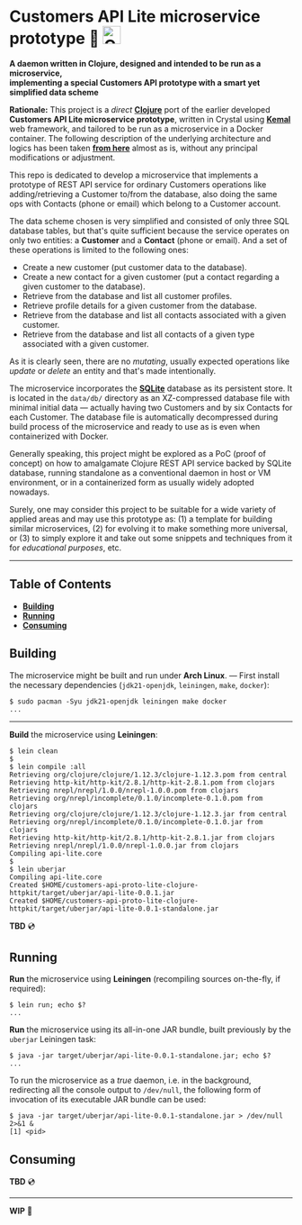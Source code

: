 # Customers API Lite microservice prototype :small_orange_diamond: <img src="https://clojure.org/images/clojure-logo-icon-256.png" style="border:0;width:32px" alt="Clojure" />

**A daemon written in Clojure, designed and intended to be run as a microservice,
<br />implementing a special Customers API prototype with a smart yet simplified data scheme**

**Rationale:** This project is a *direct* **[Clojure](https://clojure.org "The Clojure Programming Language")** port of the earlier developed **Customers API Lite microservice prototype**, written in Crystal using **[Kemal](https://kemalcr.com "Lightning Fast, Super Simple Web Framework for Crystal")** web framework, and tailored to be run as a microservice in a Docker container. The following description of the underlying architecture and logics has been taken **[from here](https://github.com/rgolubtsov/customers-api-proto-lite-crystal-kemal/blob/main/README.md)** almost as is, without any principal modifications or adjustment.

This repo is dedicated to develop a microservice that implements a prototype of REST API service for ordinary Customers operations like adding/retrieving a Customer to/from the database, also doing the same ops with Contacts (phone or email) which belong to a Customer account.

The data scheme chosen is very simplified and consisted of only three SQL database tables, but that's quite sufficient because the service operates on only two entities: a **Customer** and a **Contact** (phone or email). And a set of these operations is limited to the following ones:

* Create a new customer (put customer data to the database).
* Create a new contact for a given customer (put a contact regarding a given customer to the database).
* Retrieve from the database and list all customer profiles.
* Retrieve profile details for a given customer from the database.
* Retrieve from the database and list all contacts associated with a given customer.
* Retrieve from the database and list all contacts of a given type associated with a given customer.

As it is clearly seen, there are no *mutating*, usually expected operations like *update* or *delete* an entity and that's made intentionally.

The microservice incorporates the **[SQLite](https://sqlite.org "A small, fast, self-contained, high-reliability, full-featured, SQL database engine")** database as its persistent store. It is located in the `data/db/` directory as an XZ-compressed database file with minimal initial data &mdash; actually having two Customers and by six Contacts for each Customer. The database file is automatically decompressed during build process of the microservice and ready to use as is even when containerized with Docker.

Generally speaking, this project might be explored as a PoC (proof of concept) on how to amalgamate Clojure REST API service backed by SQLite database, running standalone as a conventional daemon in host or VM environment, or in a containerized form as usually widely adopted nowadays.

Surely, one may consider this project to be suitable for a wide variety of applied areas and may use this prototype as: (1) a template for building similar microservices, (2) for evolving it to make something more universal, or (3) to simply explore it and take out some snippets and techniques from it for *educational purposes*, etc.

---

## Table of Contents

* **[Building](#building)**
* **[Running](#running)**
* **[Consuming](#consuming)**

## Building

The microservice might be built and run under **Arch Linux**. &mdash; First install the necessary dependencies (`jdk21-openjdk`, `leiningen`, `make`, `docker`):

```
$ sudo pacman -Syu jdk21-openjdk leiningen make docker
...
```

---

**Build** the microservice using **Leiningen**:

```
$ lein clean
$
$ lein compile :all
Retrieving org/clojure/clojure/1.12.3/clojure-1.12.3.pom from central
Retrieving http-kit/http-kit/2.8.1/http-kit-2.8.1.pom from clojars
Retrieving nrepl/nrepl/1.0.0/nrepl-1.0.0.pom from clojars
Retrieving org/nrepl/incomplete/0.1.0/incomplete-0.1.0.pom from clojars
Retrieving org/clojure/clojure/1.12.3/clojure-1.12.3.jar from central
Retrieving org/nrepl/incomplete/0.1.0/incomplete-0.1.0.jar from clojars
Retrieving http-kit/http-kit/2.8.1/http-kit-2.8.1.jar from clojars
Retrieving nrepl/nrepl/1.0.0/nrepl-1.0.0.jar from clojars
Compiling api-lite.core
$
$ lein uberjar
Compiling api-lite.core
Created $HOME/customers-api-proto-lite-clojure-httpkit/target/uberjar/api-lite-0.0.1.jar
Created $HOME/customers-api-proto-lite-clojure-httpkit/target/uberjar/api-lite-0.0.1-standalone.jar
```

**TBD** :cd:

## Running

**Run** the microservice using **Leiningen** (recompiling sources on-the-fly, if required):

```
$ lein run; echo $?
...
```

**Run** the microservice using its all-in-one JAR bundle, built previously by the `uberjar` Leiningen task:

```
$ java -jar target/uberjar/api-lite-0.0.1-standalone.jar; echo $?
...
```

To run the microservice as a *true* daemon, i.e. in the background, redirecting all the console output to `/dev/null`, the following form of invocation of its executable JAR bundle can be used:

```
$ java -jar target/uberjar/api-lite-0.0.1-standalone.jar > /dev/null 2>&1 &
[1] <pid>
```

## Consuming

**TBD** :cd:

---

**WIP** :dvd:
